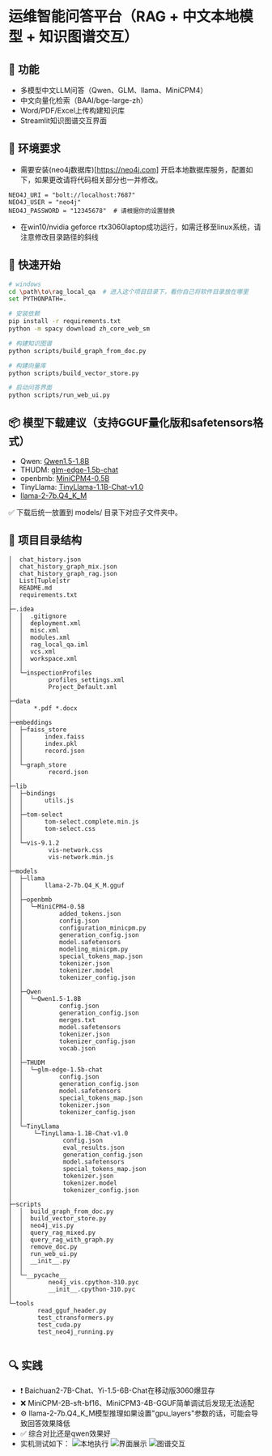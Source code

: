 # 运维智能问答平台（RAG + 中文本地模型 + 知识图谱交互）

## 🧠 功能
- 多模型中文LLM问答（Qwen、GLM、llama、MiniCPM4）
- 中文向量化检索（BAAI/bge-large-zh）
- Word/PDF/Excel上传构建知识库
- Streamlit知识图谱交互界面

## 🧰 环境要求
- 需要安装(neo4j数据库)[https://neo4j.com] 开启本地数据库服务，配置如下，如果更改请将代码相关部分也一并修改。
```text
NEO4J_URI = "bolt://localhost:7687"
NEO4J_USER = "neo4j"
NEO4J_PASSWORD = "12345678"  # 请根据你的设置替换
```
- 在win10/nvidia geforce rtx3060laptop成功运行，如需迁移至linux系统，请注意修改目录路径的斜线

## 🚀 快速开始
```bash
# windows
cd \path\to\rag_local_qa  # 进入这个项目目录下，看你自己将软件目录放在哪里
set PYTHONPATH=.

# 安装依赖
pip install -r requirements.txt
python -m spacy download zh_core_web_sm

# 构建知识图谱
python scripts/build_graph_from_doc.py

# 构建向量库
python scripts/build_vector_store.py

# 启动问答界面
python scripts/run_web_ui.py
```

## 📦 模型下载建议（支持GGUF量化版和safetensors格式）
- Qwen: [Qwen1.5-1.8B](https://huggingface.co/Qwen/Qwen1.5-1.8B/tree/main)
- THUDM: [glm-edge-1.5b-chat](https://huggingface.co/THUDM/glm-edge-1.5b-chat/tree/main)
- openbmb: [MiniCPM4-0.5B](https://huggingface.co/openbmb/MiniCPM4-0.5B/tree/main)
- TinyLlama: [TinyLlama-1.1B-Chat-v1.0](https://huggingface.co/TinyLlama/TinyLlama-1.1B-Chat-v1.0/tree/main)
- [llama-2-7b.Q4_K_M](https://huggingface.co/TheBloke/Llama-2-7B-GGUF/tree/main)

✅ 下载后统一放置到 models/ 目录下对应子文件夹中。

## 📁 项目目录结构

```text
│  chat_history.json
│  chat_history_graph_mix.json
│  chat_history_graph_rag.json
│  List[Tuple[str
│  README.md
│  requirements.txt
│
├─.idea
│  │  .gitignore
│  │  deployment.xml
│  │  misc.xml
│  │  modules.xml
│  │  rag_local_qa.iml
│  │  vcs.xml
│  │  workspace.xml
│  │
│  └─inspectionProfiles
│          profiles_settings.xml
│          Project_Default.xml
│
├─data
│      *.pdf *.docx
│
├─embeddings
│  ├─faiss_store
│  │      index.faiss
│  │      index.pkl
│  │      record.json
│  │
│  └─graph_store
│          record.json
│
├─lib
│  ├─bindings
│  │      utils.js
│  │
│  ├─tom-select
│  │      tom-select.complete.min.js
│  │      tom-select.css
│  │
│  └─vis-9.1.2
│          vis-network.css
│          vis-network.min.js
│
├─models
│  ├─llama
│  │      llama-2-7b.Q4_K_M.gguf
│  │
│  ├─openbmb
│  │  └─MiniCPM4-0.5B
│  │          added_tokens.json
│  │          config.json
│  │          configuration_minicpm.py
│  │          generation_config.json
│  │          model.safetensors
│  │          modeling_minicpm.py
│  │          special_tokens_map.json
│  │          tokenizer.json
│  │          tokenizer.model
│  │          tokenizer_config.json
│  │
│  ├─Qwen
│  │  └─Qwen1.5-1.8B
│  │          config.json
│  │          generation_config.json
│  │          merges.txt
│  │          model.safetensors
│  │          tokenizer.json
│  │          tokenizer_config.json
│  │          vocab.json
│  │
│  ├─THUDM
│  │  └─glm-edge-1.5b-chat
│  │          config.json
│  │          generation_config.json
│  │          model.safetensors
│  │          special_tokens_map.json
│  │          tokenizer.json
│  │          tokenizer_config.json
│  │
│  └─TinyLlama
│      └─TinyLlama-1.1B-Chat-v1.0
│              config.json
│              eval_results.json
│              generation_config.json
│              model.safetensors
│              special_tokens_map.json
│              tokenizer.json
│              tokenizer.model
│              tokenizer_config.json
│
├─scripts
│  │  build_graph_from_doc.py
│  │  build_vector_store.py
│  │  neo4j_vis.py
│  │  query_rag_mixed.py
│  │  query_rag_with_graph.py
│  │  remove_doc.py
│  │  run_web_ui.py
│  │  __init__.py
│  │
│  └─__pycache__
│          neo4j_vis.cpython-310.pyc
│          __init__.cpython-310.pyc
│
└─tools
        read_gguf_header.py
        test_ctransformers.py
        test_cuda.py
        test_neo4j_running.py


```

## 🔍 实践
- ❗ Baichuan2-7B-Chat、Yi-1.5-6B-Chat在移动版3060爆显存
- ❌ MiniCPM-2B-sft-bf16、MiniCPM3-4B-GGUF简单调试后发现无法适配
- ⚙️ llama-2-7b.Q4_K_M模型推理如果设置"gpu_layers"参数的话，可能会导致回答效果降低
- ✅ 综合对比还是qwen效果好
- 实机测试如下：
![本地执行](images/00.png)
![界面展示](images/01.png)
![图谱交互](images/02.png)
